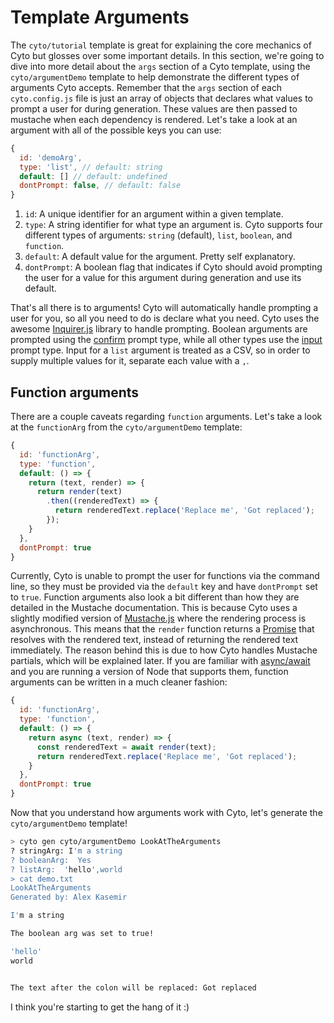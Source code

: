 # Template Arguments

The `cyto/tutorial` template is great for explaining the core mechanics of Cyto but glosses over some important details. In this section, we're going to dive into more detail about the `args` section of a Cyto template, using the `cyto/argumentDemo` template to help demonstrate the different types of arguments Cyto accepts. Remember that the `args` section of each `cyto.config.js` file is just an array of objects that declares what values to prompt a user for during generation. These values are then passed to mustache when each dependency is rendered. Let's take a look at an argument with all of the possible keys you can use:

```js
{
  id: 'demoArg',
  type: 'list', // default: string
  default: [] // default: undefined
  dontPrompt: false, // default: false
}
```

1. `id`: A unique identifier for an argument within a given template.
2. `type`: A string identifier for what type an argument is. Cyto supports four different types of arguments: `string` (default), `list`, `boolean`, and `function`.
3. `default`: A default value for the argument. Pretty self explanatory.
4. `dontPrompt`: A boolean flag that indicates if Cyto should avoid prompting the user for a value for this argument during generation and use its default.

That's all there is to arguments! Cyto will automatically handle prompting a user for you, so all you need to do is declare what you need. Cyto uses the awesome [Inquirer.js](https://github.com/SBoudrias/Inquirer.js/) library to handle prompting. Boolean arguments are prompted using the [confirm](https://github.com/SBoudrias/Inquirer.js/#confirm---type-confirm) prompt type, while all other types use the [input](https://github.com/SBoudrias/Inquirer.js/#input---type-input) prompt type. Input for a `list` argument is treated as a CSV, so in order to supply multiple values for it, separate each value with a `,`.

## Function arguments
There are a couple caveats regarding `function` arguments. Let's take a look at the `functionArg` from the `cyto/argumentDemo` template:

```js
{
  id: 'functionArg',
  type: 'function',
  default: () => {
    return (text, render) => {
      return render(text)
        .then((renderedText) => {
          return renderedText.replace('Replace me', 'Got replaced');
        });
    }
  },
  dontPrompt: true
}
```

Currently, Cyto is unable to prompt the user for functions via the command line, so they must be provided via the `default` key and have `dontPrompt` set to `true`. Function arguments also look a bit different than how they are detailed in the Mustache documentation. This is because Cyto uses a slightly modified version of [Mustache.js](https://github.com/janl/mustache.js/) where the rendering process is asynchronous. This means that the `render` function returns a [Promise](https://developer.mozilla.org/en-US/docs/Web/JavaScript/Reference/Global_Objects/Promise) that resolves with the rendered text, instead of returning the rendered text immediately. The reason behind this is due to how Cyto handles Mustache partials, which will be explained later. If you are familiar with [async/await](https://developer.mozilla.org/en-US/docs/Web/JavaScript/Reference/Statements/async_function) and you are running a version of Node that supports them, function arguments can be written in a much cleaner fashion:

```js
{
  id: 'functionArg',
  type: 'function',
  default: () => {
    return async (text, render) => {
      const renderedText = await render(text);
      return renderedText.replace('Replace me', 'Got replaced');
    }
  },
  dontPrompt: true
}
```

Now that you understand how arguments work with Cyto, let's generate the `cyto/argumentDemo` template!

```bash
> cyto gen cyto/argumentDemo LookAtTheArguments
? stringArg: I'm a string
? booleanArg:  Yes
? listArg:  'hello',world
> cat demo.txt
LookAtTheArguments
Generated by: Alex Kasemir

I'm a string

The boolean arg was set to true!

'hello'
world


The text after the colon will be replaced: Got replaced
```

I think you're starting to get the hang of it :)
